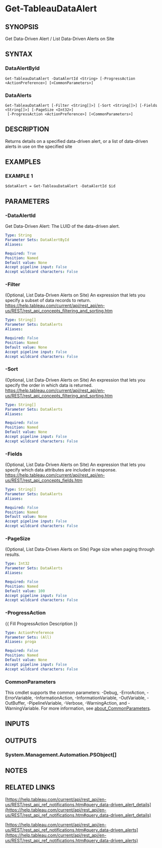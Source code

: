 # Get-TableauDataAlert

## SYNOPSIS
Get Data-Driven Alert / List Data-Driven Alerts on Site

## SYNTAX

### DataAlertById
```
Get-TableauDataAlert -DataAlertId <String> [-ProgressAction <ActionPreference>] [<CommonParameters>]
```

### DataAlerts
```
Get-TableauDataAlert [-Filter <String[]>] [-Sort <String[]>] [-Fields <String[]>] [-PageSize <Int32>]
 [-ProgressAction <ActionPreference>] [<CommonParameters>]
```

## DESCRIPTION
Returns details on a specified data-driven alert, or a list of data-driven alerts in use on the specified site

## EXAMPLES

### EXAMPLE 1
```
$dataAlert = Get-TableauDataAlert -DataAlertId $id
```

## PARAMETERS

### -DataAlertId
Get Data-Driven Alert: The LUID of the data-driven alert.

```yaml
Type: String
Parameter Sets: DataAlertById
Aliases:

Required: True
Position: Named
Default value: None
Accept pipeline input: False
Accept wildcard characters: False
```

### -Filter
(Optional, List Data-Driven Alerts on Site)
An expression that lets you specify a subset of data records to return.
https://help.tableau.com/current/api/rest_api/en-us/REST/rest_api_concepts_filtering_and_sorting.htm

```yaml
Type: String[]
Parameter Sets: DataAlerts
Aliases:

Required: False
Position: Named
Default value: None
Accept pipeline input: False
Accept wildcard characters: False
```

### -Sort
(Optional, List Data-Driven Alerts on Site)
An expression that lets you specify the order in which data is returned.
https://help.tableau.com/current/api/rest_api/en-us/REST/rest_api_concepts_filtering_and_sorting.htm

```yaml
Type: String[]
Parameter Sets: DataAlerts
Aliases:

Required: False
Position: Named
Default value: None
Accept pipeline input: False
Accept wildcard characters: False
```

### -Fields
(Optional, List Data-Driven Alerts on Site)
An expression that lets you specify which data attributes are included in response.
https://help.tableau.com/current/api/rest_api/en-us/REST/rest_api_concepts_fields.htm

```yaml
Type: String[]
Parameter Sets: DataAlerts
Aliases:

Required: False
Position: Named
Default value: None
Accept pipeline input: False
Accept wildcard characters: False
```

### -PageSize
(Optional, List Data-Driven Alerts on Site) Page size when paging through results.

```yaml
Type: Int32
Parameter Sets: DataAlerts
Aliases:

Required: False
Position: Named
Default value: 100
Accept pipeline input: False
Accept wildcard characters: False
```

### -ProgressAction
{{ Fill ProgressAction Description }}

```yaml
Type: ActionPreference
Parameter Sets: (All)
Aliases: proga

Required: False
Position: Named
Default value: None
Accept pipeline input: False
Accept wildcard characters: False
```

### CommonParameters
This cmdlet supports the common parameters: -Debug, -ErrorAction, -ErrorVariable, -InformationAction, -InformationVariable, -OutVariable, -OutBuffer, -PipelineVariable, -Verbose, -WarningAction, and -WarningVariable. For more information, see [about_CommonParameters](http://go.microsoft.com/fwlink/?LinkID=113216).

## INPUTS

## OUTPUTS

### System.Management.Automation.PSObject[]
## NOTES

## RELATED LINKS

[https://help.tableau.com/current/api/rest_api/en-us/REST/rest_api_ref_notifications.htm#query_data-driven_alert_details](https://help.tableau.com/current/api/rest_api/en-us/REST/rest_api_ref_notifications.htm#query_data-driven_alert_details)

[https://help.tableau.com/current/api/rest_api/en-us/REST/rest_api_ref_notifications.htm#query_data-driven_alerts](https://help.tableau.com/current/api/rest_api/en-us/REST/rest_api_ref_notifications.htm#query_data-driven_alerts)

